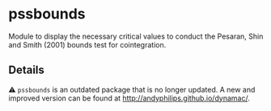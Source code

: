 # pssbounds
Module to display the necessary critical values to conduct the Pesaran, Shin and Smith (2001) bounds test for cointegration. 

## Details
:warning: `pssbounds` is an outdated package that is no longer updated. A new and improved version can be found at http://andyphilips.github.io/dynamac/.
